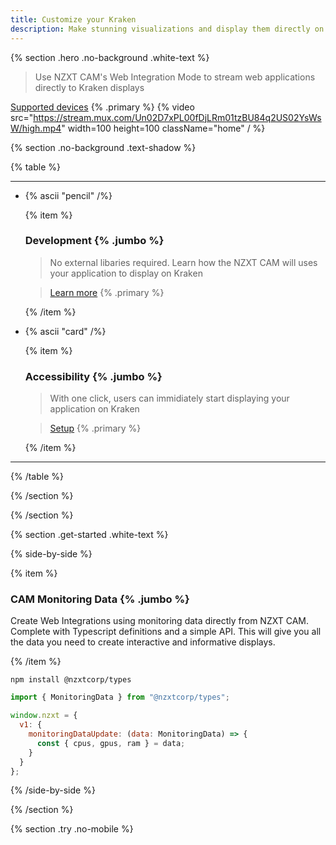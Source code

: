```yaml
---
title: Customize your Kraken
description: Make stunning visualizations and display them directly on your Kraken
---
```


{% section .hero .no-background .white-text %}

> Use NZXT CAM's Web Integration Mode to stream web applications directly to Kraken displays

[Supported devices](/docs/faq#supported-devices) {% .primary %}
{% video src="https://stream.mux.com/Un02D7xPL00fDjLRm01tzBU84q2US02YsWsW/high.mp4" width=100 height=100 className="home" / %}

{% section .no-background .text-shadow %}

{% table %}

---

- {% ascii "pencil" /%}

  {% item %}

  ### Development {% .jumbo %}

  > No external libaries required. Learn how the NZXT CAM will uses your application to display on Kraken

  > [Learn more](/docs/browsers) {% .primary %}

  {% /item %}

- {% ascii "card" /%}

  {% item %}

  ### Accessibility {% .jumbo %}

  > With one click, users can immidiately start displaying your application on Kraken

  > [Setup](/docs/installation) {% .primary %}

  {% /item %}

---

{% /table %}

{% /section %}

{% /section %}

{% section .get-started .white-text %}

{% side-by-side %}

{% item %}

### CAM Monitoring Data {% .jumbo %}

Create Web Integrations using monitoring data directly from NZXT CAM. Complete with Typescript definitions and a simple API. This will give you all the data you need to create interactive and informative displays.

{% /item %}

```shell
npm install @nzxtcorp/types
```

```js
import { MonitoringData } from "@nzxtcorp/types";

window.nzxt = {
  v1: {
    monitoringDataUpdate: (data: MonitoringData) => {
      const { cpus, gpus, ram } = data;
    }
  }
};
```

{% /side-by-side %}

{% /section %}

{% section .try .no-mobile %}
